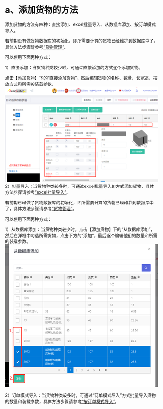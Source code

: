 # a、添加货物的方法

添加货物的方法有四种：直接添加、excel批量导入、从数据库添加、按订单模式导入。

若前期没有做货物数据库的初始化，即所需要计算的货物已经维护到数据库中了，具体方法步骤请参考[“货物管理”](https://doc.zhuangxiang.com/page/goods%20manage.html)。

可以使用下面两种方式：

1）直接添加：当货物种类较少时，可通过直接添加的方式逐个添加货物。

点击【添加货物】下的“直接添加货物”，然后编辑货物的名称、数量、长宽高、摆放方式和所需的装载参数。![](/.gitbook/assets/22A.png)2）批量导入：当货物种类较多时，可通过excel批量导入的方式添加货物，具体方法步骤请参考[“excel批量导入”](https://doc.zhuangxiang.com/page/goods/add%20way/Pi%20Liang.html)。

若前期已经做了货物数据库的初始化，即所需要计算的货物已经维护到数据库中了，具体方法步骤请参考[“货物管理”](https://doc.zhuangxiang.com/page/goods%20manage.html)。

可以使用下面两种方式：

1）从数据库添加：当货物种类较少时，点击【添加货物】下的“从数据库添加”，然后在弹框中勾选所需货物，点击下方的“添加”，最后逐个编辑他们的数量和所需的装载参数。![](/.gitbook/assets/24A.png)

2）订单模式导入：当货物种类较多时，可通过“订单模式导入”方式批量导入货物的数量和装载参数，具体方法步骤请参考[“按订单模式导入”](https://doc.zhuangxiang.com/page/goods/add%20way/Ding%20Dan.html)。

